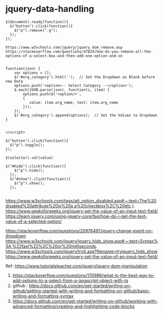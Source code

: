 # jquery-data-handling


<script src="https://ajax.googleapis.com/ajax/libs/jquery/3.6.0/jquery.min.js"></script>

``` <script>
$(document).ready(function(){
  $("button").click(function(){
    $("p").remove(".g");
  });
});

https://www.w3schools.com/jquery/jquery_dom_remove.asp
https://stackoverflow.com/questions/47824/how-do-you-remove-all-the-options-of-a-select-box-and-then-add-one-option-and-se


function(json) {
    var options = [];
    $('#org_category').html('');  // Set the Dropdown as Blank before new Data
    options.push('<option>-- Select Category --</option>');
    $.each(JSON.parse(json), function(i, item) {
        options.push($('<option/>',
        {
           value: item.org_name, text: item.org_name
        }));
    });
    $('#org_category').append(options);  // Set the Values to Dropdown
}


</script> 

```
```
$("button").click(function(){
  $("p").toggle();
});

$(selector).val(value)

$("#hide").click(function(){
    $("p").hide();
  });
  $("#show").click(function(){
    $("p").show();
  });
  
  ```
  
  
  https://www.w3schools.com/tags/att_option_disabled.asp#:~:text=The%20disabled%20attribute%20is%20a,a%20checkbox%2C%20etc.).
  https://www.geeksforgeeks.org/jquery-set-the-value-of-an-input-text-field/
  https://learn.jquery.com/using-jquery-core/faq/how-do-i-get-the-text-value-of-a-selected-option/
  
  https://stackoverflow.com/questions/20976497/jquery-change-event-on-dropdown
  https://www.w3schools.com/jquery/jquery_hide_show.asp#:~:text=Syntax%3A,%22fast%22%2C%20or%20milliseconds.
  https://www.w3schools.com/jquery/tryit.asp?filename=tryjquery_hide_show
  https://www.geeksforgeeks.org/jquery-set-the-value-of-an-input-text-field/






Ref: https://www.tutorialsteacher.com/jquery/jquery-dom-manipulation
 1. https://stackoverflow.com/questions/170986/what-is-the-best-way-to-add-options-to-a-select-from-a-javascript-object-with-jq
 2. github : https://docs.github.com/en/get-started/writing-on-github/getting-started-with-writing-and-formatting-on-github/basic-writing-and-formatting-syntax
 3. https://docs.github.com/en/get-started/writing-on-github/working-with-advanced-formatting/creating-and-highlighting-code-blocks
